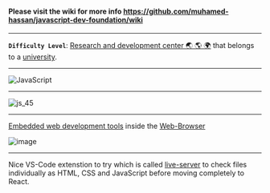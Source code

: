#### Please visit the wiki for more info https://github.com/muhamed-hassan/javascript-dev-foundation/wiki

***

**`Difficulty Level`**: [Research and development center 🌏 🌎 🌍](https://en.wikipedia.org/wiki/Research_and_development) that belongs to a [university](https://en.wikipedia.org/wiki/University).

***

![JavaScript](https://user-images.githubusercontent.com/17825804/219580646-bb96c275-533e-43bf-88ac-19f176359812.png)

***

![js_45](https://user-images.githubusercontent.com/17825804/219580908-68899ac3-8ff1-4fd3-b787-e9ddfe3d88eb.png)

***

[Embedded web development tools](https://en.wikipedia.org/wiki/Web_development_tools) inside the [Web-Browser](https://en.wikipedia.org/wiki/Web_browser)

![image](https://user-images.githubusercontent.com/17825804/233767811-e842b1d5-99dc-4a2e-94f6-9c0c9a9a3b08.png)

***

Nice VS-Code extenstion to try which is called [live-server](https://marketplace.visualstudio.com/items?itemName=ritwickdey.LiveServer) to check files individually as HTML, CSS and JavaScript before moving completely to React.
